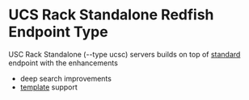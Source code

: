# UCS Rack Standalone Redfish Endpoint Type

USC Rack Standalone (--type ucsc) servers builds on top of [standard](./EndpointStandard.md) endpoint with the enhancements
- deep search improvements
- [template](./TemplateUcs.md) support

